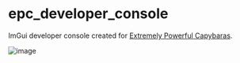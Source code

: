 # epc_developer_console
ImGui developer console created for [Extremely Powerful Capybaras](https://store.steampowered.com/app/2089980/Extremely_Powerful_Capybaras/).

![image](https://github.com/yannlemos/epc_developer_console/assets/16945950/b7db2b23-13b0-4a52-b173-4688491a0d48)
